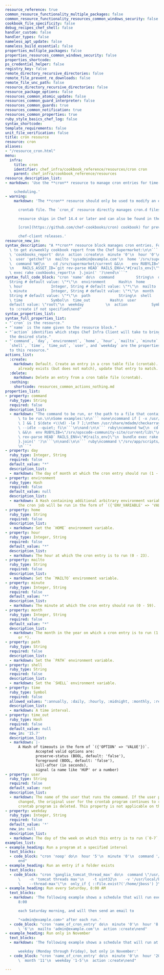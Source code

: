 ```yaml
---
resource_reference: true
common_resource_functionality_multiple_packages: false
common_resource_functionality_resources_common_windows_security: false
cookbook_file_specificity: false
debug_recipes_chef_shell: false
handler_custom: false
handler_types: false
nameless_apt_update: false
nameless_build_essential: false
properties_multiple_packages: false
properties_resources_common_windows_security: false
properties_shortcode: 
ps_credential_helper: false
registry_key: false
remote_directory_recursive_directories: false
remote_file_prevent_re_downloads: false
remote_file_unc_path: false
resource_directory_recursive_directories: false
resource_package_options: false
resources_common_atomic_update: false
resources_common_guard_interpreter: false
resources_common_guards: true
resources_common_notification: true
resources_common_properties: true
ruby_style_basics_chef_log: false
syntax_shortcode: 
template_requirements: false
unit_file_verification: false
title: cron resource
resource: cron
aliases:
- "/resource_cron.html"
menu:
  infra:
    title: cron
    identifier: chef_infra/cookbook_reference/resources/cron cron
    parent: chef_infra/cookbook_reference/resources
resource_description_list:
- markdown: 'Use the **cron** resource to manage cron entries for time-based job

    scheduling.'
- warning:
    markdown: 'The **cron** resource should only be used to modify an entry in a

      crontab file. The `cron_d` resource directly manages cron.d files. This

      resource ships in Chef 14.4 or later and can also be found in the

      [cron](https://github.com/chef-cookbooks/cron) cookbook) for previous

      chef-client releases.'
resource_new_in: 
syntax_description: "A **cron** resource block manages cron entries. For example,\
  \ to get a\nweekly cookbook report from the Chef Supermarket:\n\n``` ruby\ncron\
  \ 'cookbooks_report' do\n  action :create\n  minute '0'\n  hour '0'\n  weekday '1'\n\
  \  user 'getchef'\n  mailto 'sysadmin@example.com'\n  home '/srv/supermarket/shared/system'\n\
  \  command %W{\n    cd /srv/supermarket/current &&\n    env RUBYLIB=\"/srv/supermarket/current/lib\"\
  \n    RAILS_ASSET_ID=`git rev-parse HEAD` RAILS_ENV=\"#{rails_env}\"\n    bundle\
  \ exec rake cookbooks_report\n  }.join(' ')\nend\n```"
syntax_full_code_block: "cron 'name' do\n  command          String\n  day              Integer,
  String # default value: \"*\"\n  environment      Hash\n  home             String\n
  \ hour             Integer, String # default value: \"*\"\n  mailto           String\n
  \ minute           Integer, String # default value: \"*\"\n  month            Integer,
  String # default value: \"*\"\n  path             String\n  shell            String\n
  \ time             Symbol\n  time_out         Hash\n  user             String #
  default value: \"root\"\n  weekday          \n  action           Symbol # defaults
  to :create if not specified\nend"
syntax_properties_list: 
syntax_full_properties_list:
- "`cron` is the resource."
- "`name` is the name given to the resource block."
- "`action` identifies which steps Chef Infra Client will take to bring the node into
  the desired state."
- "`command`, `day`, `environment`, `home`, `hour`, `mailto`, `minute`, `month`, `path`,
  `shell`, `time`, `time_out`, `user`, and `weekday` are the properties available
  to this resource."
actions_list:
  :create:
    markdown: Default. Create an entry in a cron table file (crontab). If an entry
      already exists (but does not match), update that entry to match.
  :delete:
    markdown: Delete an entry from a cron table file (crontab).
  :nothing:
    shortcode: resources_common_actions_nothing.md
properties_list:
- property: command
  ruby_type: String
  required: false
  description_list:
  - markdown: "The command to be run, or the path to a file that contains the\ncommand\
      \ to be run.\n\nSome examples:\n\n``` none\ncommand if [ -x /usr/share/mdadm/checkarray\
      \ ] && [ $(date +\\%d) -le 7 ];\nthen /usr/share/mdadm/checkarray --cron --all\
      \ --idle --quiet; fi\n```\n\nand:\n\n``` ruby\ncommand %w{\n  cd /srv/opscode-community-site/current\
      \ &&\n  env RUBYLIB=\"/srv/opscode-community-site/current/lib\"\n  RAILS_ASSET_ID=`git\
      \ rev-parse HEAD` RAILS_ENV=\"#{rails_env}\"\n  bundle exec rake cookbooks_report\n\
      }.join(' ')\n```\n\nand:\n\n``` ruby\ncommand \"/srv/app/scripts/daily_report\"\
      \n```"
- property: day
  ruby_type: Integer, String
  required: false
  default_value: "*"
  description_list:
  - markdown: The day of month at which the cron entry should run (1 - 31).
- property: environment
  ruby_type: Hash
  required: false
  default_value: null
  description_list:
  - markdown: A Hash containing additional arbitrary environment variables under which
      the cron job will be run in the form of `({'ENV_VARIABLE' => 'VALUE'})`.
- property: home
  ruby_type: String
  required: false
  description_list:
  - markdown: Set the `HOME` environment variable.
- property: hour
  ruby_type: Integer, String
  required: false
  default_value: "*"
  description_list:
  - markdown: The hour at which the cron entry is to run (0 - 23).
- property: mailto
  ruby_type: String
  required: false
  description_list:
  - markdown: Set the `MAILTO` environment variable.
- property: minute
  ruby_type: Integer, String
  required: false
  default_value: "*"
  description_list:
  - markdown: The minute at which the cron entry should run (0 - 59).
- property: month
  ruby_type: Integer, String
  required: false
  default_value: "*"
  description_list:
  - markdown: The month in the year on which a cron entry is to run (1 - 12, jan-dec,
      or *).
- property: path
  ruby_type: String
  required: false
  description_list:
  - markdown: Set the `PATH` environment variable.
- property: shell
  ruby_type: String
  required: false
  description_list:
  - markdown: Set the `SHELL` environment variable.
- property: time
  ruby_type: Symbol
  required: false
  allowed_values: ":annually, :daily, :hourly, :midnight, :monthly, :reboot, :weekly, :yearly"
  description_list:
  - markdown: A time interval.
- property: time_out
  ruby_type: Hash
  required: false
  default_value: null
  new_in: '15.7'
  description_list:
  - markdown: |-
      A Hash of timeouts in the form of `({'OPTION' => 'VALUE'})`.
              Accepted valid options are:
              preserve-status (BOOL, default: 'false'),
              foreground (BOOL, default: 'false'),
              kill-after (in seconds),
              signal (a name like 'HUP' or a number)
- property: user
  ruby_type: String
  required: false
  default_value: root
  description_list:
  - markdown: The name of the user that runs the command. If the user property is
      changed, the original user for the crontab program continues to run until that
      crontab program is deleted. This property is not applicable on the AIX platform.
- property: weekday
  ruby_type: Integer, String
  required: false
  default_value: '*'
  new_in: null
  description_list:
  - markdown: The day of the week on which this entry is to run (`0-7`, `mon-sun`, or `*`), where Sunday is both 0 and 7.
examples_list:
- example_heading: Run a program at a specified interval
  text_blocks:
  - code_block: "cron 'noop' do\n  hour '5'\n  minute '0'\n  command '/bin/true'\n\
      end"
- example_heading: Run an entry if a folder exists
  text_blocks:
  - code_block: "cron 'ganglia_tomcat_thread_max' do\n  command \"/usr/bin/gmetric\n\
      \    -n 'tomcat threads max'\n    -t uint32\n    -v '/usr/local/bin/tomcat-stat\n\
      \    --thread-max'\"\n  only_if { ::File.exist?('/home/jboss') }\nend"
- example_heading: Run every Saturday, 8:00 AM
  text_blocks:
  - markdown: 'The following example shows a schedule that will run every hour at
      8:00

      each Saturday morning, and will then send an email to

      "<admin@example.com>" after each run.'
  - code_block: "cron 'name_of_cron_entry' do\n  minute '0'\n  hour '8'\n  weekday\
      \ '6'\n  mailto 'admin@example.com'\n  action :create\nend"
- example_heading: Run only in November
  text_blocks:
  - markdown: 'The following example shows a schedule that will run at 8:00 PM, every

      weekday (Monday through Friday), but only in November:'
  - code_block: "cron 'name_of_cron_entry' do\n  minute '0'\n  hour '20'\n  day '*'\n\
      \  month '11'\n  weekday '1-5'\n  action :create\nend"

---
```

